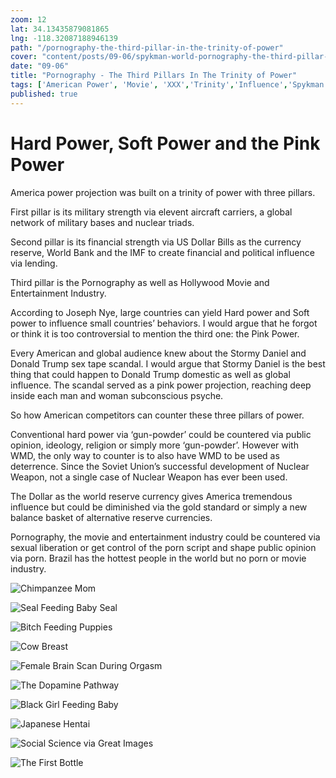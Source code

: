 ```yaml
--- 
zoom: 12
lat: 34.13435879081865
lng: -118.32087188946139
path: "/pornography-the-third-pillar-in-the-trinity-of-power"
cover: "content/posts/09-06/spykman-world-pornography-the-third-pillar-in-the-trinity-of-power.png"
date: "09-06"
title: "Pornography - The Third Pillars In The Trinity of Power"
tags: ['American Power', 'Movie', 'XXX','Trinity','Influence','Spykman World','Nicholas Spykman']    
published: true
---
```

# Hard Power, Soft Power and the Pink Power
America power projection was built on a trinity of power with three pillars. 

First pillar is its military strength via elevent aircraft carriers, a global network of military bases and nuclear triads. 

Second pillar is its financial strength via US Dollar Bills as the currency reserve, World Bank and the IMF to create financial and political influence via lending. 

Third pillar is the Pornography as well as Hollywood Movie and Entertainment Industry. 

According to Joseph Nye, large countries can yield Hard power and Soft power to influence small countries’ behaviors. I would argue that he forgot or think it is too controversial to mention the third one: the Pink Power. 

Every American and global audience knew about the Stormy Daniel and Donald Trump sex tape scandal. I would argue that Stormy Daniel is the best thing that could happen to Donald Trump domestic as well as global influence. The scandal served as a pink power projection, reaching deep inside each man and woman subconscious psyche.  

So how American competitors can counter these three pillars of power. 

Conventional hard power via ‘gun-powder’ could be countered via public opinion, ideology, religion or simply more ‘gun-powder’. However with WMD, the only way to counter is to also have WMD to be used as deterrence. Since the Soviet Union’s successful development of Nuclear Weapon, not a single case of Nuclear Weapon has ever been used.  

The Dollar as the world reserve currency gives America tremendous influence but could be diminished via the gold standard or simply a new balance basket of alternative reserve currencies.

Pornography, the movie and entertainment industry could be countered via  sexual liberation or get control of the porn script and shape public opinion via porn. Brazil has the hottest people in the world but no porn or movie industry.

![Chimpanzee Mom](https://storage.googleapis.com/spykman-world/Chimpanzee%20Mom.png)

![Seal Feeding Baby Seal](https://storage.googleapis.com/spykman-world/Seal%20Feeding%20Babyseal%20with%20Milk.png)

![Bitch Feeding Puppies](https://storage.googleapis.com/spykman-world/Bitch_Feeding_Babydogs.png)

![Cow Breast](https://storage.googleapis.com/spykman-world/Cow%20Milk%20Very%20Similiar%20to%20Human%20Milk.png)

![Female Brain Scan During Orgasm](https://storage.googleapis.com/spykman-world/Female%20Brain%20Scan%20During%20Orgasm.png)

![The Dopamine Pathway](https://storage.googleapis.com/spykman-world/The%20Dopamine%20Pathway.png)

![Black Girl Feeding Baby](https://storage.googleapis.com/spykman-world/Black%20Girl%20Feeding%20Baby.png)

![Japanese Hentai](https://storage.googleapis.com/spykman-world/Japanese%20Hentai.png)

![Social Science via Great Images](https://storage.googleapis.com/spykman-world/Social%20Science%20via%20Great%20Images.png)

![The First Bottle](https://storage.googleapis.com/spykman-world/The%20First%20Bottle.png)